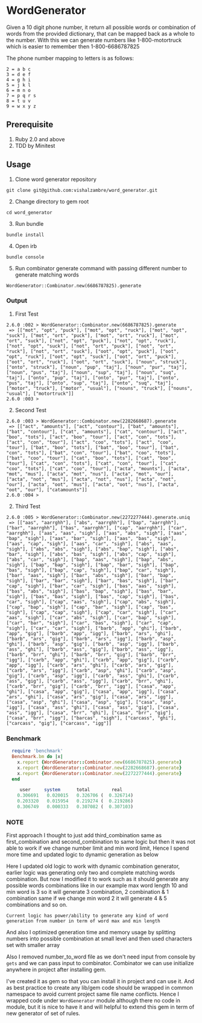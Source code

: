 # WordGenerator

Given a 10 digit phone number, it return all possible words or combination of words from the provided dictionary, that can be mapped back as a whole to the number. With this we can generate numbers like 1-800-motortruck which is easier to remember then 1-800-6686787825

The phone number mapping to letters is as follows:

```
2 = a b c
3 = d e f
4 = g h i
5 = j k l
6 = m n o
7 = p q r s
8 = t u v
9 = w x y z
```

## Prerequisite

1. Ruby 2.0 and above
2. TDD by Minitest

## Usage

1. Clone word generator repository

  `git clone git@github.com:vishalzambre/word_generator.git`

2. Change directory to gem root

  `cd word_generator`

3. Run bundle

  `bundle install`

4. Open irb

  `bundle console`

5. Run combinator generate command with passing different number to generate matching words

  `WordGenerator::Combinator.new(6686787825).generate`


### Output
1. First Test

```
2.6.0 :002 > WordGenerator::Combinator.new(6686787825).generate
 => [["mot", "opt", "puck"], ["mot", "opt", "ruck"], ["mot", "opt", "suck"], ["mot", "ort", "puck"], ["mot", "ort", "ruck"], ["mot", "ort", "suck"], ["not", "opt", "puck"], ["not", "opt", "ruck"], ["not", "opt", "suck"], ["not", "ort", "puck"], ["not", "ort", "ruck"], ["not", "ort", "suck"], ["oot", "opt", "puck"], ["oot", "opt", "ruck"], ["oot", "opt", "suck"], ["oot", "ort", "puck"], ["oot", "ort", "ruck"], ["oot", "ort", "suck"], ["noun", "struck"], ["onto", "struck"], ["noun", "pup", "taj"], ["noun", "pur", "taj"], ["noun", "pus", "taj"], ["noun", "sup", "taj"], ["noun", "suq", "taj"], ["onto", "pup", "taj"], ["onto", "pur", "taj"], ["onto", "pus", "taj"], ["onto", "sup", "taj"], ["onto", "suq", "taj"], ["motor", "truck"], ["motor", "usual"], ["nouns", "truck"], ["nouns", "usual"], ["motortruck"]]
2.6.0 :003 >
```

2. Second Test

```
2.6.0 :003 > WordGenerator::Combinator.new(2282668687).generate
 => [["act", "amounts"], ["act", "contour"], ["bat", "amounts"], ["bat", "contour"], ["cat", "amounts"], ["cat", "contour"], ["act", "boo", "tots"], ["act", "boo", "tour"], ["act", "con", "tots"], ["act", "con", "tour"], ["act", "coo", "tots"], ["act", "coo", "tour"], ["bat", "boo", "tots"], ["bat", "boo", "tour"], ["bat", "con", "tots"], ["bat", "con", "tour"], ["bat", "coo", "tots"], ["bat", "coo", "tour"], ["cat", "boo", "tots"], ["cat", "boo", "tour"], ["cat", "con", "tots"], ["cat", "con", "tour"], ["cat", "coo", "tots"], ["cat", "coo", "tour"], ["acta", "mounts"], ["acta", "mot", "mus"], ["acta", "mot", "nus"], ["acta", "mot", "our"], ["acta", "not", "mus"], ["acta", "not", "nus"], ["acta", "not", "our"], ["acta", "oot", "mus"], ["acta", "oot", "nus"], ["acta", "oot", "our"], ["catamounts"]]
2.6.0 :004 >

```

2. Third Test

```
2.6.0 :005 > WordGenerator::Combinator.new(2272277444).generate.uniq
 => [["aas", "aarrghh"], ["abs", "aarrghh"], ["bap", "aarrghh"], ["bar", "aarrghh"], ["bas", "aarrghh"], ["cap", "aarrghh"], ["car", "aarrghh"], ["aas", "aas", "sigh"], ["aas", "abs", "sigh"], ["aas", "bap", "sigh"], ["aas", "bar", "sigh"], ["aas", "bas", "sigh"], ["aas", "cap", "sigh"], ["aas", "car", "sigh"], ["abs", "aas", "sigh"], ["abs", "abs", "sigh"], ["abs", "bap", "sigh"], ["abs", "bar", "sigh"], ["abs", "bas", "sigh"], ["abs", "cap", "sigh"], ["abs", "car", "sigh"], ["bap", "aas", "sigh"], ["bap", "abs", "sigh"], ["bap", "bap", "sigh"], ["bap", "bar", "sigh"], ["bap", "bas", "sigh"], ["bap", "cap", "sigh"], ["bap", "car", "sigh"], ["bar", "aas", "sigh"], ["bar", "abs", "sigh"], ["bar", "bap", "sigh"], ["bar", "bar", "sigh"], ["bar", "bas", "sigh"], ["bar", "cap", "sigh"], ["bar", "car", "sigh"], ["bas", "aas", "sigh"], ["bas", "abs", "sigh"], ["bas", "bap", "sigh"], ["bas", "bar", "sigh"], ["bas", "bas", "sigh"], ["bas", "cap", "sigh"], ["bas", "car", "sigh"], ["cap", "aas", "sigh"], ["cap", "abs", "sigh"], ["cap", "bap", "sigh"], ["cap", "bar", "sigh"], ["cap", "bas", "sigh"], ["cap", "cap", "sigh"], ["cap", "car", "sigh"], ["car", "aas", "sigh"], ["car", "abs", "sigh"], ["car", "bap", "sigh"], ["car", "bar", "sigh"], ["car", "bas", "sigh"], ["car", "cap", "sigh"], ["car", "car", "sigh"], ["barb", "app", "ghi"], ["barb", "app", "gig"], ["barb", "app", "igg"], ["barb", "ars", "ghi"], ["barb", "ars", "gig"], ["barb", "ars", "igg"], ["barb", "asp", "ghi"], ["barb", "asp", "gig"], ["barb", "asp", "igg"], ["barb", "ass", "ghi"], ["barb", "ass", "gig"], ["barb", "ass", "igg"], ["barb", "brr", "ghi"], ["barb", "brr", "gig"], ["barb", "brr", "igg"], ["carb", "app", "ghi"], ["carb", "app", "gig"], ["carb", "app", "igg"], ["carb", "ars", "ghi"], ["carb", "ars", "gig"], ["carb", "ars", "igg"], ["carb", "asp", "ghi"], ["carb", "asp", "gig"], ["carb", "asp", "igg"], ["carb", "ass", "ghi"], ["carb", "ass", "gig"], ["carb", "ass", "igg"], ["carb", "brr", "ghi"], ["carb", "brr", "gig"], ["carb", "brr", "igg"], ["casa", "app", "ghi"], ["casa", "app", "gig"], ["casa", "app", "igg"], ["casa", "ars", "ghi"], ["casa", "ars", "gig"], ["casa", "ars", "igg"], ["casa", "asp", "ghi"], ["casa", "asp", "gig"], ["casa", "asp", "igg"], ["casa", "ass", "ghi"], ["casa", "ass", "gig"], ["casa", "ass", "igg"], ["casa", "brr", "ghi"], ["casa", "brr", "gig"], ["casa", "brr", "igg"], ["barcas", "sigh"], ["carcass", "ghi"], ["carcass", "gig"], ["carcass", "igg"]]
```

### Benchmark

```ruby
  require 'benchmark'
  Benchmark.bm do |x|
    x.report {WordGenerator::Combinator.new(6686787825).generate}
    x.report {WordGenerator::Combinator.new(2282668687).generate}
    x.report {WordGenerator::Combinator.new(2272277444).generate}
  end

     user     system      total        real
    0.306691   0.020015   0.326706 (  0.326714)
    0.203320   0.015954   0.219274 (  0.219286)
    0.306749   0.000333   0.307082 (  0.307103)

```


### NOTE

First approach I thought to just add third_combination same as first_combination and second_combination to same logic but then it was not able to work if we change number limit and min word limit, Hence I spend more time and updated logic to dynamic generation as below

Here I updated old logic to work with dynamic combination generator, earlier logic was generating only two and complete matching words combination. But now I modified it to work such as it should generate any possible words combinations like in our example max word length 10 and min word is 3 so it will generate 3 combination, 2 combination & 1 combination same if we change min word 2 it will generate 4 & 5 combinations and so on.

`Current logic has power/ability to generate any kind of word generation from number in term of word max and min length`

And also I optimized generation time and memory usage by splitting numbers into possible combination at small level and then used characters set with smaller array

Also I removed number_to_word file as we don't need input from console by `gets` and we can pass input to combinator. Combinator we can use initialize anywhere in project after installing gem.

I've created it as gem so that you can install it in project and can use it. And as best practice to create any lib/gem code should be wrapped in common namespace to avoid current project same file name conflicts. Hence I wrapped code under `WordGenerator` module although there no code in module, but it is nice to have it and will helpful to extend this gem in term of new generator of set of rules.

